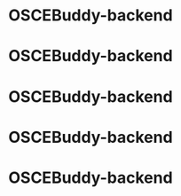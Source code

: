 # OSCEBuddy-backend
# OSCEBuddy-backend
# OSCEBuddy-backend
# OSCEBuddy-backend
# OSCEBuddy-backend
